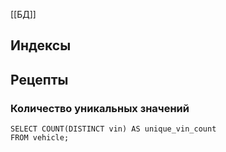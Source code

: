 [[БД]]

## Индексы

## Рецепты
### Количество уникальных значений
```
SELECT COUNT(DISTINCT vin) AS unique_vin_count  
FROM vehicle;
```
